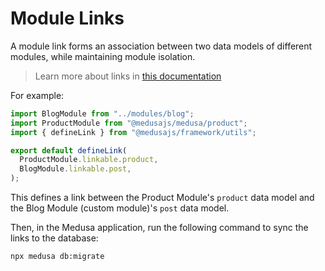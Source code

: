 # Module Links

A module link forms an association between two data models of different modules, while maintaining module isolation.

> Learn more about links in [this documentation](https://docs.medusajs.com/learn/fundamentals/module-links)

For example:

```ts
import BlogModule from "../modules/blog";
import ProductModule from "@medusajs/medusa/product";
import { defineLink } from "@medusajs/framework/utils";

export default defineLink(
  ProductModule.linkable.product,
  BlogModule.linkable.post,
);
```

This defines a link between the Product Module's `product` data model and the Blog Module (custom module)'s `post` data model.

Then, in the Medusa application, run the following command to sync the links to the database:

```bash
npx medusa db:migrate
```
